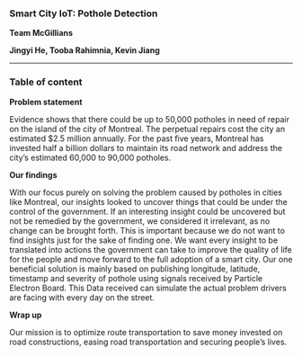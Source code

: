 ### **Smart City IoT:  Pothole Detection**



**Team McGillians**

**Jingyi He, Tooba Rahimnia, Kevin Jiang**

***

### Table of content


**Problem statement**

Evidence shows that there could be up to 50,000 potholes in need of repair on the island of the city of Montreal. The perpetual repairs cost the city an estimated $2.5 million annually.
For the past five years, Montreal has invested half a billion dollars to maintain its road network and address the city’s estimated 60,000 to 90,000 potholes.


**Our findings**
                    
With our focus purely on  solving the problem caused by potholes in cities like Montreal, our insights looked to uncover things that could be under the control of the government. If an interesting insight could be uncovered but not be remedied by the government, we considered it irrelevant, as no change can be brought forth. This is important because we do not want to find insights just for the sake of finding one. We want every insight to be translated into actions the government can take to improve the quality of life for the people and move forward to the full adoption of a smart city. 
Our one beneficial solution is mainly based on publishing longitude, latitude, timestamp and severity of pothole using signals received by Particle Electron Board. This Data received can simulate the actual problem drivers are facing with every day on the street.                         
     
**Wrap up**

Our mission is to optimize route transportation to save money invested on road constructions, easing road transportation and securing people’s lives.


 
